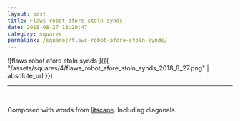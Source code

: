 ```yaml
---
layout: post
title: Flaws robot afore stoln synds
date: 2018-08-27 18:20:47
category: squares
permalink: /squares/flaws-robot-afore-stoln-synds/ 
---
```


![flaws robot afore stoln synds ]({{ "/assets/squares/4/flaws_robot_afore_stoln_synds_2018_8_27.png" | absolute_url }})
&nbsp;


---

&nbsp;

Composed with words from [litscape](https://www.litscape.com/). Including diagonals. 

